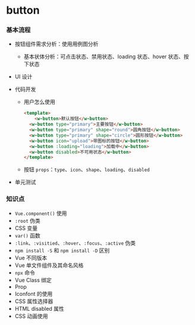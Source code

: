 # button

### 基本流程

- 按钮组件需求分析：使用用例图分析
  
  - 基本状体分析：可点击状态、禁用状态、loading 状态、hover 状态、按下状态
  
- UI 设计

- 代码开发

  - 用户怎么使用

    ```html
    <template>
    	<w-button>默认按钮</w-button>
      <w-button type="primary">主要按钮</w-button>
      <w-button type="primary" shape="round">圆角按钮</w-button>
      <w-button type="primary" shape="circle">圆形按钮</w-button>
      <w-button icon="upload">带图标的按钮</w-button>
      <w-button :loading="loading">加载中</w-button>
      <w-button disabled>不可用状态</w-button>
    </template>
    ```

  - 按钮 `props`：`type`、`icon`、`shape`、`loading`、`disabled`

- 单元测试

### 知识点

- `Vue.component()` 使用
- `:root` 伪类
- CSS 变量
- `var()` 函数
- `:link`、`:visitied`、`:hover`、`:focus`、`:active` 伪类
- `npm install -S` 和 `npm install -D` 区别
- Vue 不同版本
- Vue 单文件组件及其命名风格
- `npx` 命令
- Vue Class 绑定
- Prop
- Iconfont 的使用
- CSS 属性选择器
- HTML disabled 属性
- CSS 动画使用
